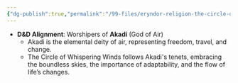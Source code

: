 ```yaml
---
{"dg-publish":true,"permalink":"/99-files/eryndor-religion-the-circle-of-whispering-winds/"}
---
```




- **D&D Alignment**: Worshipers of **Akadi** (God of Air)
    - Akadi is the elemental deity of air, representing freedom, travel, and change.
    - The Circle of Whispering Winds follows Akadi's tenets, embracing the boundless skies, the importance of adaptability, and the flow of life’s changes.